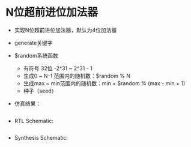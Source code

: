 # N位超前进位加法器

* 实现N位超前进位加法器，默认为4位加法器

* generate关键字
* $random系统函数
    * 有符号 32位 -2^31 ~ 2^31 - 1
    * 生成0 ~ N-1 范围内的随机数：$random % N
    * 生成max ~ min范围内的随机数：min + $random % (max - min + 1)
    * 种子（seed）

* 仿真结果：

![]()

* RTL Schematic:

![]()

* Synthesis Schematic:

![]()




